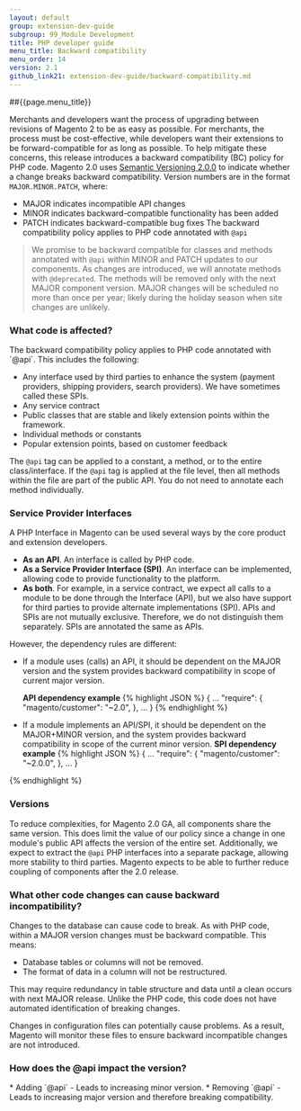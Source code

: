 ```yaml
---
layout: default
group: extension-dev-guide
subgroup: 99_Module Development
title: PHP developer guide
menu_title: Backward compatibility
menu_order: 14
version: 2.1
github_link21: extension-dev-guide/backward-compatibility.md
---
```


##{{page.menu_title}}



Merchants and developers want the process of upgrading between revisions of Magento 2 to be as easy as possible. For merchants, the process must be cost-effective, while developers want their extensions to be forward-compatible for as long as possible.
To help mitigate these concerns, this release introduces a backward compatibility (BC) policy for PHP code. Magento 2.0 uses [Semantic Versioning 2.0.0](http://semver.org/) to indicate whether a change breaks backward compatibility. Version numbers are in the format `MAJOR.MINOR.PATCH`, where:

* MAJOR indicates incompatible API changes
* MINOR indicates backward-compatible functionality has been added
* PATCH indicates backward-compatible bug fixes
The backward compatibility policy applies to PHP code annotated with `@api`

> We promise to be backward compatible for classes and methods annotated with `@api` within MINOR and PATCH updates to our components. As changes are introduced, we will annotate methods with `@deprecated`.  The methods will be removed only with the next MAJOR component version. MAJOR changes will be scheduled no more than once per year; likely during the holiday season when site changes are unlikely.

<h3>What code is affected?</h3>
The backward compatibility policy applies to PHP code annotated with `@api`. This includes the following:

* Any interface used by third parties to enhance the system (payment providers, shipping providers, search providers).  We have sometimes called these SPIs.
* Any service contract
* Public classes that are stable and likely extension points within the framework.
* Individual methods or constants
* Popular extension points, based on customer feedback

The `@api` tag can be applied to a constant, a method, or to the entire class/interface.  If the `@api` tag is applied at the file level, then all methods within the file are part of the public API. You do not need to annotate each method individually.

<h3>Service Provider Interfaces</h3>
A PHP Interface in Magento can be used several ways by the core product and extension developers.

* **As an API**. An interface is called by PHP code.
* **As a Service Provider Interface (SPI)**. An interface can be implemented, allowing code to provide functionality to the platform.
* **As both**. For example, in a service contract, we expect all calls to a module to be done through the Interface (API), but we also have support for third parties to provide alternate implementations (SPI).
APIs and SPIs are not mutually exclusive. Therefore, we do not distinguish them separately. SPIs are annotated the same as APIs.

However, the dependency rules are different:

* If a module uses (calls) an API, it should be dependent on the MAJOR version and the system provides backward compatibility in scope of current major version.

  **API dependency example**
{% highlight JSON %}
{
    ...
    "require": {
        "magento/customer": "~2.0",
    },
    ...
}
{% endhighlight %}
* If a module implements an API/SPI, it should be dependent on the MAJOR+MINOR version, and the system provides backward compatibility in scope of the current minor version.
   **SPI dependency example**
{% highlight JSON %}
{
    ...
    "require": {
        "magento/customer": "~2.0.0",
    },
    ...
}

{% endhighlight %}


<h3>Versions</h3>

To reduce complexities, for Magento 2.0 GA, all components share the same version. This does limit the value of our policy since a change in one module's public API affects the version of the entire set. Additionally, we expect to extract the `@api` PHP interfaces into a separate package, allowing more stability to third parties. Magento expects to be able to further reduce coupling of components after the 2.0 release.  


<h3>What other code changes can cause backward incompatibility?</h3>

Changes to the database can cause code to break.  As with PHP code, within a MAJOR version changes must be backward compatible. This means:

* Database tables or columns will not be removed.
* The format of data in a column will not be restructured.

This may require redundancy in table structure and data until a clean occurs with next MAJOR release. Unlike the PHP code, this code does not have automated identification of breaking changes.

Changes in configuration files can potentially cause problems. As a result, Magento will monitor these files to ensure backward incompatible changes are not introduced.

<h3>How does the @api impact the version?</h3>
* Adding  `@api` - Leads to increasing minor version.
* Removing `@api` - Leads to increasing major version and therefore breaking compatibility.
